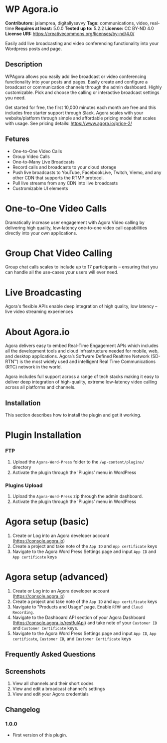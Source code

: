 # WP Agora.io #
**Contributors:** jalamprea, digitallysavvy
**Tags:** communications, video, real-time
**Requires at least:** 5.0.0
**Tested up to:** 5.2.2
**License:** CC BY-ND 4.0  
**License URI:** https://creativecommons.org/licenses/by-nd/4.0/  

Easily add live broadcasting and video conferencing functionality into your Wordpress posts and page.

## Description ##

WPAgora allows you easily add live broadcast or video conferencing functionality into your posts and pages. Easily create and configure a broadcast or communication channels through the admin dashboard. Highly customizable. Pick and choose the calling or interactive broadcast settings you need.

Get started for free, the first 10,000 minutes each month are free and this includes free starter support through Slack. Agora scales with your website/platform through simple and affordable pricing model that scales with usage. See pricing details: https://www.agora.io/price-2/

## Fetures ##

-  One-to-One Video Calls
-  Group Video Calls
-  One-to-Many Live Broadcasts
-  Record calls and broadcasts to your cloud storage
-  Push live broadcasts to YouTube, FacebookLive, Twitch, Viemo, and any other CDN that supports the RTMP protocol.
-  Pull live streams from any CDN into live broadcasts
-  Custromizable UI elements

# One-to-One Video Calls
Dramatically increase user engagement with Agora Video calling by delivering high quality, low-latency one-to-one video call capabilities directly into your own applications. 

# Group Chat Video Calling
Group chat calls scales to include up to 17 participants – ensuring that you can handle all the use-cases your users will ever need.

# Live Broadcasting
Agora's flexible APIs enable deep integration of high quality, low latency – live video streaming experiences

# About Agora.io
Agora delivers easy to embed Real-Time Engagement APIs which includes all the development tools and cloud infrastructure needed for mobile, web, and desktop applications.  Agora’s Software Defined Realtime Network (SD-RTN™) is the most widely used and intelligent Real Time Communications (RTC) network in the world.

Agora includes full support across a range of tech stacks making it easy to deliver deep integration of high-quality, extreme low-latency video calling across all platforms and channels.

## Installation ##

This section describes how to install the plugin and get it working.

# Plugin Installation
### FTP
1.  Upload the `Agora-Word-Press` folder to the `/wp-content/plugins/` directory
2.  Activate the plugin through the 'Plugins' menu in WordPress

### Plugins Upload
1.  Upload the `Agora-Word-Press` zip through the admin dashboard.
2.  Activate the plugin through the 'Plugins' menu in WordPress

# Agora setup (basic)
1.  Create or Log into an Agora developer account (https://console.agora.io)
2.  Create a project and take note of the `App ID` and `App certificate` keys
3.  Navigate to the Agora Word Press Settings page and input `App ID` and `App certificate` keys

# Agora setup (advanced)
1.  Create or Log into an Agora developer account (https://console.agora.io)
2.  Create a project and take note of the `App ID` and `App certificate` keys
3.  Navigate to "Products and Usage" page. Enable `RTMP` and `Cloud Recording`.
4.  Navigate to the Dashboard API section of your Agora Dashboard (https://console.agora.io/restfulApi) and take note of your `Customer ID` and `Customer Certificate` keys.
5.  Navigate to the Agora Word Press Settings page and input `App ID`, `App certificate`, `Customer ID`, and `Customer Certificate` keys

## Frequently Asked Questions ##

## Screenshots ##

1.  View all channels and their short codes
2.  View and edit a broadcast channel's settings
3.  View and edit your Agora credentials

## Changelog ##

### 1.0.0 ###
* First version of this plugin.
